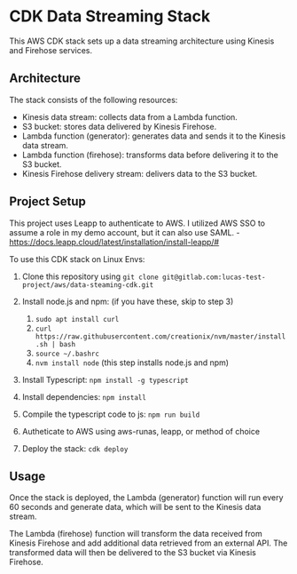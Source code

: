 # CDK Data Streaming Stack

This AWS CDK stack sets up a data streaming architecture using Kinesis and Firehose services.

## Architecture

The stack consists of the following resources:

- Kinesis data stream: collects data from a Lambda function.
- S3 bucket: stores data delivered by Kinesis Firehose.
- Lambda function (generator): generates data and sends it to the Kinesis data stream.
- Lambda function (firehose): transforms data before delivering it to the S3 bucket.
- Kinesis Firehose delivery stream: delivers data to the S3 bucket.

## Project Setup

This project uses Leapp to authenticate to AWS. I utilized AWS SSO to assume a role in my demo account, but it can also use SAML. - https://docs.leapp.cloud/latest/installation/install-leapp/#

To use this CDK stack on Linux Envs:

1. Clone this repository using `git clone git@gitlab.com:lucas-test-project/aws/data-steaming-cdk.git`
1. Install node.js and npm: (if you have these, skip to step 3)
    1. `sudo apt install curl`
    1. `curl https://raw.githubusercontent.com/creationix/nvm/master/install.sh | bash`
    1. `source ~/.bashrc`
    1. `nvm install node` (this step installs node.js and npm)

1. Install Typescript: `npm install -g typescript`
1. Install dependencies: `npm install`
1. Compile the typescript code to js: `npm run build`
1. Autheticate to AWS using aws-runas, leapp, or method of choice
1. Deploy the stack: `cdk deploy`


## Usage

Once the stack is deployed, the Lambda (generator) function will run every 60 seconds and generate data, which will be sent to the Kinesis data stream.

The Lambda (firehose) function will transform the data received from Kinesis Firehose and add additional data retrieved from an external API. The transformed data will then be delivered to the S3 bucket via Kinesis Firehose.
